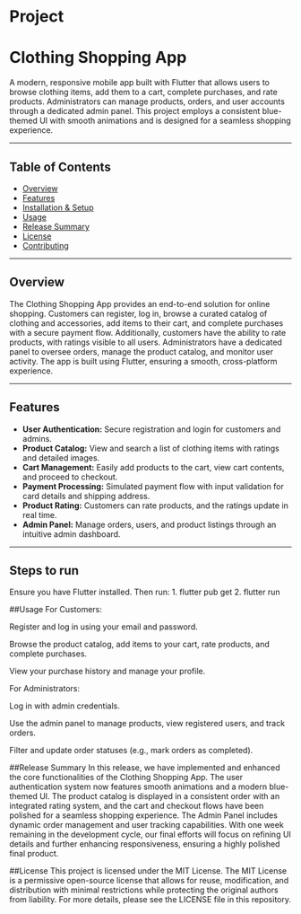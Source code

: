 # Project
# Clothing Shopping App

A modern, responsive mobile app built with Flutter that allows users to browse clothing items, add them to a cart, complete purchases, and rate products. Administrators can manage products, orders, and user accounts through a dedicated admin panel. This project employs a consistent blue-themed UI with smooth animations and is designed for a seamless shopping experience.

---

## Table of Contents

- [Overview](#overview)
- [Features](#features)
- [Installation & Setup](#installation--setup)
- [Usage](#usage)
- [Release Summary](#release-summary)
- [License](#license)
- [Contributing](#contributing)

---

## Overview

The Clothing Shopping App provides an end-to-end solution for online shopping. Customers can register, log in, browse a curated catalog of clothing and accessories, add items to their cart, and complete purchases with a secure payment flow. Additionally, customers have the ability to rate products, with ratings visible to all users. Administrators have a dedicated panel to oversee orders, manage the product catalog, and monitor user activity. The app is built using Flutter, ensuring a smooth, cross-platform experience.

---

## Features

- **User Authentication:** Secure registration and login for customers and admins.
- **Product Catalog:** View and search a list of clothing items with ratings and detailed images.
- **Cart Management:** Easily add products to the cart, view cart contents, and proceed to checkout.
- **Payment Processing:** Simulated payment flow with input validation for card details and shipping address.
- **Product Rating:** Customers can rate products, and the ratings update in real time.
- **Admin Panel:** Manage orders, users, and product listings through an intuitive admin dashboard.

---
## Steps to run
Ensure you have Flutter installed. Then run:
1.
flutter pub get
2.
flutter run

##Usage
For Customers:

Register and log in using your email and password.

Browse the product catalog, add items to your cart, rate products, and complete purchases.

View your purchase history and manage your profile.

For Administrators:

Log in with admin credentials.

Use the admin panel to manage products, view registered users, and track orders.

Filter and update order statuses (e.g., mark orders as completed).

##Release Summary
In this release, we have implemented and enhanced the core functionalities of the Clothing Shopping App. The user authentication system now features smooth animations and a modern blue-themed UI. The product catalog is displayed in a consistent order with an integrated rating system, and the cart and checkout flows have been polished for a seamless shopping experience. The Admin Panel includes dynamic order management and user tracking capabilities. With one week remaining in the development cycle, our final efforts will focus on refining UI details and further enhancing responsiveness, ensuring a highly polished final product.

##License
This project is licensed under the MIT License. The MIT License is a permissive open-source license that allows for reuse, modification, and distribution with minimal restrictions while protecting the original authors from liability. For more details, please see the LICENSE file in this repository.
